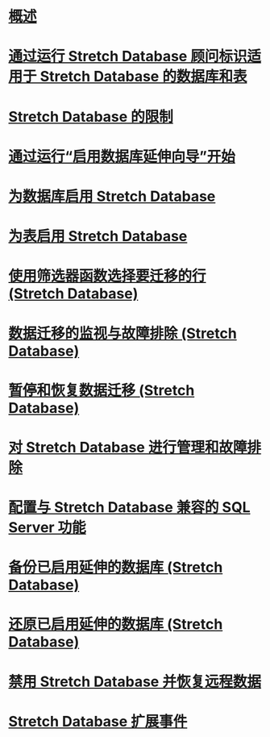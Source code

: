 # [概述](stretch-database.md)  
# [通过运行 Stretch Database 顾问标识适用于 Stretch Database 的数据库和表](stretch-database-databases-and-tables-stretch-database-advisor.md)  
# [Stretch Database 的限制](limitations-for-stretch-database.md)  
# [通过运行“启用数据库延伸向导”开始](get-started-by-running-the-enable-database-for-stretch-wizard.md)  
# [为数据库启用 Stretch Database](enable-stretch-database-for-a-database.md)  
# [为表启用 Stretch Database](enable-stretch-database-for-a-table.md)  
# [使用筛选器函数选择要迁移的行 (Stretch Database)](select-rows-to-migrate-by-using-a-filter-function-stretch-database.md)  
# [数据迁移的监视与故障排除 (Stretch Database)](monitor-and-troubleshoot-data-migration-stretch-database.md)  
# [暂停和恢复数据迁移 (Stretch Database)](pause-and-resume-data-migration-stretch-database.md)  
# [对 Stretch Database 进行管理和故障排除](manage-and-troubleshoot-stretch-database.md)  
# [配置与 Stretch Database 兼容的 SQL Server 功能](configure-compatible-sql-server-features-with-stretch-database.md)  
# [备份已启用延伸的数据库 (Stretch Database)](backup-stretch-enabled-databases-stretch-database.md)  
# [还原已启用延伸的数据库 (Stretch Database)](restore-stretch-enabled-databases-stretch-database.md)  
# [禁用 Stretch Database 并恢复远程数据](disable-stretch-database-and-bring-back-remote-data.md)  
# [Stretch Database 扩展事件](extended-events-for-stretch-database.md)  
